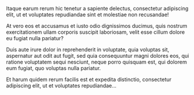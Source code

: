 Itaque earum rerum hic tenetur a sapiente delectus, consectetur adipiscing elit, ut et voluptates repudiandae sint et molestiae non recusandae!

At vero eos et accusamus et iusto odio dignissimos ducimus, quis nostrum exercitationem ullam corporis suscipit laboriosam, velit esse cillum dolore eu fugiat nulla pariatur?

Duis aute irure dolor in reprehenderit in voluptate, quia voluptas sit, aspernatur aut odit aut fugit, sed quia consequuntur magni dolores eos, qui ratione voluptatem sequi nesciunt, neque porro quisquam est, qui dolorem eum fugiat, quo voluptas nulla pariatur.

Et harum quidem rerum facilis est et expedita distinctio, consectetur adipiscing elit, ut et voluptates repudiandae...

